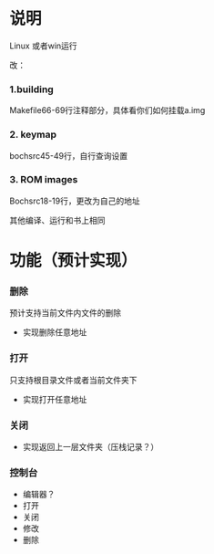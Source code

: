 # 说明

Linux 或者win运行

改：

### 1.building

Makefile66-69行注释部分，具体看你们如何挂载a.img

### 2. keymap

bochsrc45-49行，自行查询设置

### 3. ROM images

Bochsrc18-19行，更改为自己的地址

其他编译、运行和书上相同



# 功能（预计实现）

### 删除

预计支持当前文件内文件的删除

- 实现删除任意地址

  

### 打开

只支持根目录文件或者当前文件夹下

- 实现打开任意地址



### 关闭

- 实现返回上一层文件夹（压栈记录？）



### 控制台

- 编辑器？
- 打开
- 关闭
- 修改
- 删除



